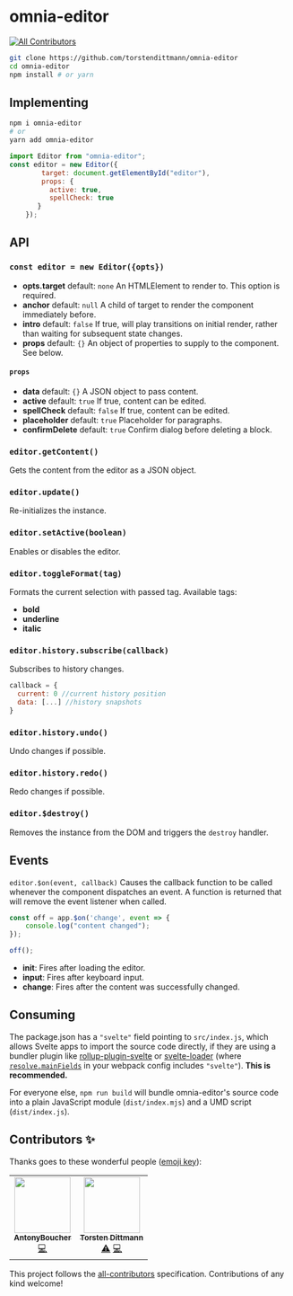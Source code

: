 # omnia-editor
<!-- ALL-CONTRIBUTORS-BADGE:START - Do not remove or modify this section -->
[![All Contributors](https://img.shields.io/badge/all_contributors-2-orange.svg?style=flat-square)](#contributors-)
<!-- ALL-CONTRIBUTORS-BADGE:END -->

```bash
git clone https://github.com/torstendittmann/omnia-editor
cd omnia-editor
npm install # or yarn
```

## Implementing

```bash
npm i omnia-editor
# or
yarn add omnia-editor
```

```javascript
import Editor from "omnia-editor";
const editor = new Editor({
        target: document.getElementById("editor"),
        props: {
          active: true,
          spellCheck: true
       }
    });
```

## API

### `const editor = new Editor({opts})`
- __opts.target__ default: `none` An HTMLElement to render to. This option is required.
- __anchor__ default: `null` A child of target to render the component immediately before.
- __intro__ default: `false` If true, will play transitions on initial render, rather than waiting for subsequent state changes.
- __props__ default: `{}` An object of properties to supply to the component. See below.

#### `props`
- __data__ default: `{}` A JSON object to pass content.
- __active__ default: `true` If true, content can be edited.
- __spellCheck__ default: `false` If true, content can be edited.
- __placeholder__ default: `true` Placeholder for paragraphs.
- __confirmDelete__ default: `true` Confirm dialog before deleting a block.

### `editor.getContent()`
Gets the content from the editor as a JSON object.

### `editor.update()`
Re-initializes the instance.

### `editor.setActive(boolean)`
Enables or disables the editor.

### `editor.toggleFormat(tag)`
Formats the current selection with passed tag. Available tags:
- __bold__
- __underline__
- __italic__

### `editor.history.subscribe(callback)`
Subscribes to history changes.
```javascript
callback = {
  current: 0 //current history position
  data: [...] //history snapshots
}
```

### `editor.history.undo()`
Undo changes if possible.

### `editor.history.redo()`
Redo changes if possible.

### `editor.$destroy()`
Removes the instance from the DOM and triggers the `destroy` handler.

## Events

`editor.$on(event, callback)`
Causes the callback function to be called whenever the component dispatches an event.
A function is returned that will remove the event listener when called.
```javascript
const off = app.$on('change', event => {
	console.log("content changed");
});

off();
```
- __init__: Fires after loading the editor.
- __input__: Fires after keyboard input.
- __change__: Fires after the content was successfully changed.


## Consuming

The package.json has a `"svelte"` field pointing to `src/index.js`, which allows Svelte apps to import the source code directly, if they are using a bundler plugin like [rollup-plugin-svelte](https://github.com/sveltejs/rollup-plugin-svelte) or [svelte-loader](https://github.com/sveltejs/svelte-loader) (where [`resolve.mainFields`](https://webpack.js.org/configuration/resolve/#resolve-mainfields) in your webpack config includes `"svelte"`). **This is recommended.**

For everyone else, `npm run build` will bundle omnia-editor's source code into a plain JavaScript module (`dist/index.mjs`) and a UMD script (`dist/index.js`).

## Contributors ✨

Thanks goes to these wonderful people ([emoji key](https://allcontributors.org/docs/en/emoji-key)):

<!-- ALL-CONTRIBUTORS-LIST:START - Do not remove or modify this section -->
<!-- prettier-ignore-start -->
<!-- markdownlint-disable -->
<table>
  <tr>
    <td align="center"><a href="https://github.com/AntonyBoucher"><img src="https://avatars3.githubusercontent.com/u/69065091?v=4" width="100px;" alt=""/><br /><sub><b>AntonyBoucher</b></sub></a><br /><a href="https://github.com/TorstenDittmann/omnia-editor/commits?author=AntonyBoucher" title="Code">💻</a></td>
    <td align="center"><a href="https://torstendittmann.now.sh"><img src="https://avatars1.githubusercontent.com/u/1759475?v=4" width="100px;" alt=""/><br /><sub><b>Torsten Dittmann</b></sub></a><br /><a href="https://github.com/TorstenDittmann/omnia-editor/commits?author=TorstenDittmann" title="Tests">⚠️</a> <a href="https://github.com/TorstenDittmann/omnia-editor/commits?author=TorstenDittmann" title="Code">💻</a></td>
  </tr>
</table>

<!-- markdownlint-enable -->
<!-- prettier-ignore-end -->
<!-- ALL-CONTRIBUTORS-LIST:END -->

This project follows the [all-contributors](https://github.com/all-contributors/all-contributors) specification. Contributions of any kind welcome!